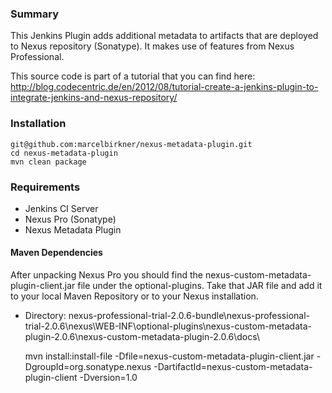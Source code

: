 <h3>Summary</h3>

This Jenkins Plugin adds additional metadata to artifacts that are deployed to Nexus repository (Sonatype). 
It makes use of features from Nexus Professional.

This source code is part of a tutorial that you can find here:<br>
http://blog.codecentric.de/en/2012/08/tutorial-create-a-jenkins-plugin-to-integrate-jenkins-and-nexus-repository/

<h3>Installation</h3>

    git@github.com:marcelbirkner/nexus-metadata-plugin.git
    cd nexus-metadata-plugin
    mvn clean package

<h3>Requirements</h3>

- Jenkins CI Server
- Nexus Pro (Sonatype)
- Nexus Metadata Plugin

<h4>Maven Dependencies</h4>

After unpacking Nexus Pro you should find the nexus-custom-metadata-plugin-client.jar file under the optional-plugins.
Take that JAR file and add it to your local Maven Repository or to your Nexus installation.

- Directory: nexus-professional-trial-2.0.6-bundle\nexus-professional-trial-2.0.6\nexus\WEB-INF\optional-plugins\nexus-custom-metadata-plugin-2.0.6\nexus-custom-metadata-plugin-2.0.6\docs\
    
    mvn install:install-file -Dfile=nexus-custom-metadata-plugin-client.jar -DgroupId=org.sonatype.nexus -DartifactId=nexus-custom-metadata-plugin-client -Dversion=1.0


    

                       